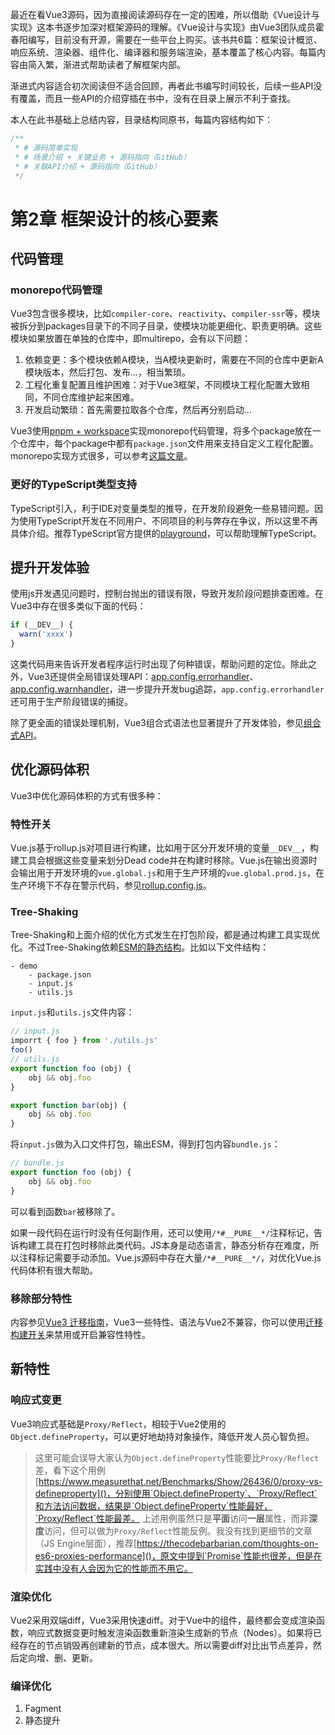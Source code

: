 最近在看Vue3源码，因为直接阅读源码存在一定的困难，所以借助《Vue设计与实现》这本书逐步加深对框架源码的理解。《Vue设计与实现》由Vue3团队成员霍春阳编写，目前没有开源，需要在一些平台上购买。该书共6篇：框架设计概览、响应系统、渲染器、组件化、编译器和服务端渲染，基本覆盖了核心内容。每篇内容由简入繁，渐进式帮助读者了解框架内部。

渐进式内容适合初次阅读但不适合回顾，再者此书编写时间较长，后续一些API没有覆盖，而且一些API的介绍穿插在书中，没有在目录上展示不利于查找。

本人在此书基础上总结内容，目录结构同原书，每篇内容结构如下：

``` js
/**
 * # 源码简单实现
 * # 场景介绍 + 关键业务 + 源码指向（GitHub）
 * # 关联API介绍 + 源码指向（GitHub）
 */
```

# 第2章 框架设计的核心要素

## 代码管理
### monorepo代码管理

Vue3包含很多模块，比如`compiler-core`、`reactivity`、`compiler-ssr`等，模块被拆分到packages目录下的不同子目录，使模块功能更细化、职责更明确。这些模块如果放置在单独的仓库中，即multirepo，会有以下问题：

1. 依赖变更：多个模块依赖A模块，当A模块更新时，需要在不同的仓库中更新A模块版本，然后打包、发布...，相当繁琐。
2. 工程化重复配置且维护困难：对于Vue3框架，不同模块工程化配置大致相同，不同仓库维护起来困难。
3. 开发启动繁琐：首先需要拉取各个仓库，然后再分别启动...

Vue3使用[pnpm + workspace](https://www.pnpm.cn/workspaces)实现monorepo代码管理，将多个package放在一个仓库中，每个package中都有`package.json`文件用来支持自定义工程化配置。monorepo实现方式很多，可以参考[这篇文章](https://zhuanlan.zhihu.com/p/621073227?utm_id=0)。

### 更好的TypeScript类型支持

TypeScript引入，利于IDE对变量类型的推导，在开发阶段避免一些易错问题。因为使用TypeScript开发在不同用户、不同项目的利与弊存在争议，所以这里不再具体介绍。推荐TypeScript官方提供的[playground](https://www.typescriptlang.org/play)，可以帮助理解TypeScript。

## 提升开发体验

使用js开发遇见问题时，控制台抛出的错误有限，导致开发阶段问题排查困难。在Vue3中存在很多类似下面的代码：

```js
if (__DEV__) {
  warn('xxxx')
}
```

这类代码用来告诉开发者程序运行时出现了何种错误，帮助问题的定位。除此之外，Vue3还提供全局错误处理API：[app.config.errorhandler](https://cn.vuejs.org/api/application.html#app-config-errorhandler)、[app.config.warnhandler](https://cn.vuejs.org/api/application.html#app-config-warnhandler)，进一步提升开发bug追踪，`app.config.errorhandler`还可用于生产阶段错误的捕捉。

除了更全面的错误处理机制，Vue3组合式语法也显著提升了开发体验，参见[组合式API](https://cn.vuejs.org/guide/introduction.html#api-styles)。

## 优化源码体积

Vue3中优化源码体积的方式有很多种：

### 特性开关

Vue.js基于rollup.js对项目进行构建，比如用于区分开发环境的变量`__DEV__`，构建工具会根据这些变量来划分Dead code并在构建时移除。Vue.js在输出资源时会输出用于开发环境的`vue.global.js`和用于生产环境的`vue.global.prod.js`，在生产环境下不存在警示代码，参见[rollup.config.js](https://github.com/vuejs/core/blob/main/rollup.config.js)。

### Tree-Shaking

Tree-Shaking和上面介绍的优化方式发生在打包阶段，都是通过构建工具实现优化。不过Tree-Shaking依赖[ESM的静态结构](https://rollupjs.org/introduction/#tree-shaking)。比如以下文件结构：

```
- demo
    - package.json
    - input.js
    - utils.js
```

`input.js`和`utils.js`文件内容：

```js
// input.js
imporrt { foo } from './utils.js'
foo()
// utils.js
export function foo (obj) {
    obj && obj.foo
}

export function bar(obj) {
    obj && obj.foo
}
```

将`input.js`做为入口文件打包，输出ESM，得到打包内容`bundle.js`：

```js
// bundle.js
export function foo (obj) {
    obj && obj.foo
}
```

可以看到函数`bar`被移除了。

如果一段代码在运行时没有任何副作用，还可以使用`/*#__PURE__*/`注释标记，告诉构建工具在打包时移除此类代码。JS本身是动态语言，静态分析存在难度，所以注释标记需要手动添加。Vue.js源码中存在大量`/*#__PURE__*/`，对优化Vue.js代码体积有很大帮助。


### 移除部分特性

内容参见[Vue3 迁移指南](https://v3-migration.vuejs.org/zh/)，Vue3一些特性、语法与Vue2不兼容，你可以使用[迁移构建开关](https://v3-migration.vuejs.org/zh/migration-build.html#%E5%85%BC%E5%AE%B9%E6%80%A7%E9%85%8D%E7%BD%AE)来禁用或开启兼容性特性。

## 新特性

### 响应式变更

Vue3响应式基础是`Proxy/Reflect`，相较于Vue2使用的`Object.defineProperty`，可以更好地劫持对象操作，降低开发人员心智负担。

> 这里可能会误导大家认为`Object.defineProperty`性能要比`Proxy/Reflect`差，看下这个用例[https://www.measurethat.net/Benchmarks/Show/26436/0/proxy-vs-defineproperty]()，分别使用`Object.defineProperty`、`Proxy/Reflect`和方法访问数据，结果是`Object.defineProperty`性能最好，`Proxy/Reflect`性能最差。
> 上述用例虽然只是**平面**访问**一层**属性，而非**深度**访问，但可以做为`Proxy/Reflect`性能反例。我没有找到更细节的文章（JS Engine层面），推荐[https://thecodebarbarian.com/thoughts-on-es6-proxies-performance]()，原文中提到`Promise`性能也很差，但是在实践中没有人会因为它的性能而不用它。

### 渲染优化

Vue2采用双端diff，Vue3采用快速diff。对于Vue中的组件，最终都会变成渲染函数，响应式数据变更时触发渲染函数重新渲染生成新的节点（Nodes）。如果将已经存在的节点销毁再创建新的节点，成本很大。所以需要diff对比出节点差异，然后定向增、删、更新。



### 编译优化

1. Fagment
2. 静态提升